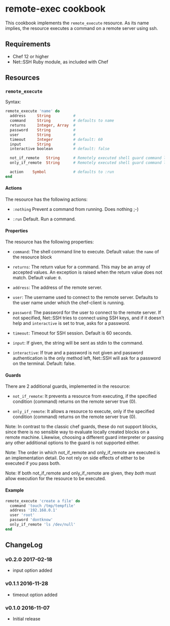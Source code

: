 # remote-exec cookbook

This cookbook implements the `remote_execute` resource. As its name implies, the
resource executes a command on a remote server using ssh.

## Requirements

* Chef 12 or higher
* Net::SSH Ruby module, as included with Chef

## Resources

### `remote_execute`

Syntax:

```ruby
remote_execute 'name' do
  address     String          #
  command     String          # defaults to name
  returns     Integer, Array  #
  password    String          #
  user        String          #
  timeout     Integer         # default: 60
  input       String          #
  interactive boolean         # default: false

  not_if_remote   String      # Remotely executed shell guard command like not_if
  only_if_remote  String      # Remotely executed shell guard command like only_if

  action    Symbol            # defaults to :run
end
```

#### Actions

The resource has the following actions:

* `:nothing` Prevent a command from running. Does nothing ;-)

* `:run` Default. Run a command.

#### Properties

The resource has the following properties:

* `command`: The shell command line to execute. Default value: the `name` of the resource block

* `returns`: The return value for a command. This may be an array of accepted values. An exception is raised when the return value does not match. Default value: `0`.

* `address`: The address of the remote server.

* `user`: The username used to connect to the remote server. Defaults to the user name under which the chef-client is running.

* `password`: The password for the user to connect to the remote server. If not specified, Net::SSH tries to connect using SSH keys, and if it doesn't help and `interactive` is set to true, asks for a password.

* `timeout`: Timeout for SSH session. Default is 60 seconds.

* `input`: If given, the string will be sent as stdin to the command.

* `interactive`: If true and a password is not given and password authentication is the only method left, Net::SSH will ask for a password on the terminal. Default: false.

#### Guards

There are 2 additional guards, implemented in the resource:

* `not_if_remote`: It prevents a resource from executing, if the specified condition (command) returns on the remote server true (0).

* `only_if_remote`: It allows a resource to execute, only if the specified condition (command) returns on the remote server true (0).

Note: In contrast to the classic chef guards, these do not support blocks, since there is no sensible way to evaluate locally created blocks on a remote machine. Likewise, choosing a different guard interpreter or passing any other additional options to the guard is not supported either.

Note: The order in which not_if_remote and only_if_remote are executed is an implementation detail. Do not rely on side effects of either to be executed if you pass both.

Note: If both not_if_remote and only_if_remote are given, they *both* must allow execution for the resource to be executed.

#### Example

```ruby
remote_execute 'create a file' do
  command 'touch /tmp/tempfile'
  address '192.168.0.1'
  user 'root'
  password 'dontknow'
  only_if_remote 'ls /dev/null'
end
```

## ChangeLog

### v0.2.0 2017-02-18

- input option added

### v0.1.1 2016-11-28

- timeout option added

### v0.1.0 2016-11-07

- Initial release
